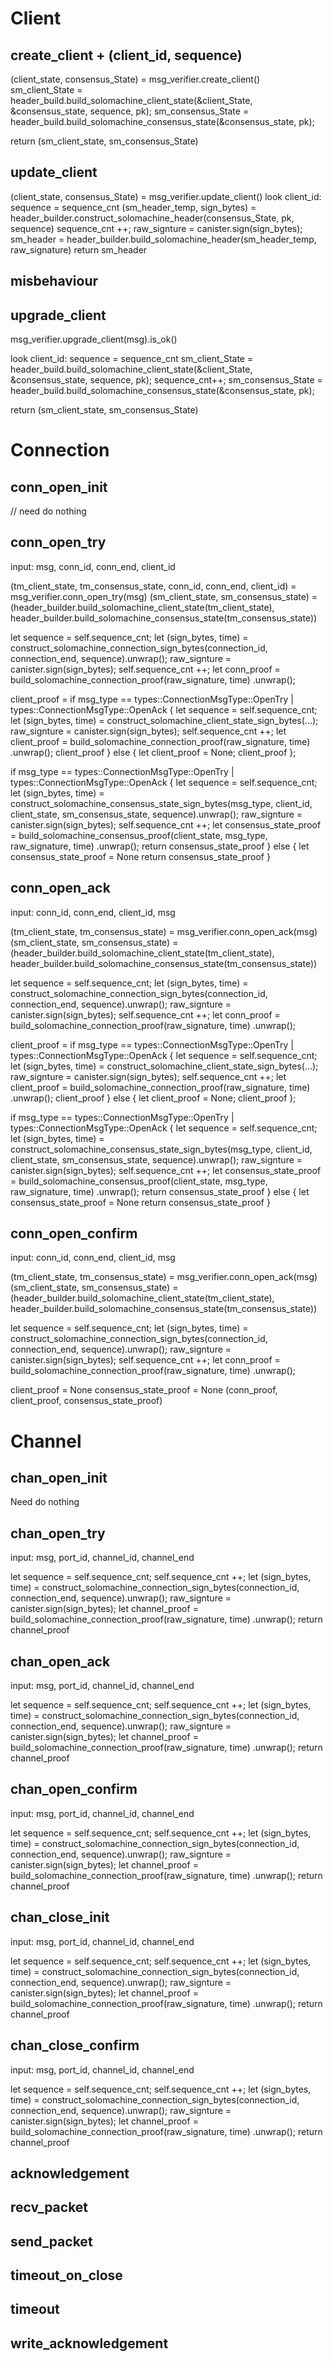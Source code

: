 # Client
## create_client + (client_id, sequence)
(client_state, consensus_State) = msg_verifier.create_client()
sm_client_State = header_build.build_solomachine_client_state(&client_State, &consensus_state, sequence, pk);
sm_consensus_State = header_build.build_solomachine_consensus_state(&consensus_state, pk);

return (sm_client_state, sm_consensus_State)

## update_client 
(client_state, consensus_State) = msg_verifier.update_client()
look client_id: sequence = sequence_cnt 
(sm_header_temp, sign_bytes) = header_builder.construct_solomachine_header(consensus_State, pk, sequence)
sequence_cnt ++;
raw_signture = canister.sign(sign_bytes);
sm_header = header_builder.build_solomachine_header(sm_header_temp, raw_signature)
return sm_header


## misbehaviour



## upgrade_client
msg_verifier.upgrade_client(msg).is_ok()

look client_id: sequence = sequence_cnt 
sm_client_State = header_build.build_solomachine_client_state(&client_State, &consensus_state, sequence, pk);
sequence_cnt++;
sm_consensus_State = header_build.build_solomachine_consensus_state(&consensus_state, pk);

return (sm_client_state, sm_consensus_State)


# Connection


## conn_open_init
// need do nothing

## conn_open_try
input: msg, conn_id, conn_end, client_id

(tm_client_state, tm_consensus_state, conn_id, conn_end, client_id) = msg_verifier.conn_open_try(msg)
(sm_client_state, sm_consensus_state) = (header_builder.build_solomachine_client_state(tm_client_state), header_builder.build_solomachine_consensus_state(tm_consensus_state))

<!-- step 1 -->
let sequence = self.sequence_cnt;
let (sign_bytes, time) = construct_solomachine_connection_sign_bytes(connection_id, connection_end, sequence).unwrap();
raw_signture = canister.sign(sign_bytes);
self.sequence_cnt ++;
let conn_proof = build_solomachine_connection_proof(raw_signature, time) .unwrap();

<!-- step 2 -->
client_proof = 
if msg_type == types::ConnectionMsgType::OpenTry | types::ConnectionMsgType::OpenAck  {
     let sequence = self.sequence_cnt;
     let (sign_bytes, time) = construct_solomachine_client_state_sign_bytes(...);
     raw_signture = canister.sign(sign_bytes);
     self.sequence_cnt ++;
     let client_proof = build_solomachine_connection_proof(raw_signature, time) .unwrap();
     client_proof
} else {
     let client_proof = None;
     client_proof
}; 

<!-- step 3 -->
if msg_type == types::ConnectionMsgType::OpenTry | types::ConnectionMsgType::OpenAck  {
     let sequence = self.sequence_cnt;
     let (sign_bytes, time) = construct_solomachine_consensus_state_sign_bytes(msg_type, client_id, client_state, sm_consensus_state, sequence).unwrap();
     raw_signture = canister.sign(sign_bytes);
     self.sequence_cnt ++;
     let consensus_state_proof = build_solomachine_consensus_proof(client_state, msg_type, raw_signature, time) .unwrap();
     return consensus_state_proof
} else {
     let consensus_state_proof = None
     return consensus_state_proof
}

## conn_open_ack
input: conn_id, conn_end, client_id, msg


(tm_client_state, tm_consensus_state) = msg_verifier.conn_open_ack(msg)
(sm_client_state, sm_consensus_state) = (header_builder.build_solomachine_client_state(tm_client_state), header_builder.build_solomachine_consensus_state(tm_consensus_state))

<!-- step 1 -->
let sequence = self.sequence_cnt;
let (sign_bytes, time) = construct_solomachine_connection_sign_bytes(connection_id, connection_end, sequence).unwrap();
raw_signture = canister.sign(sign_bytes);
self.sequence_cnt ++;
let conn_proof = build_solomachine_connection_proof(raw_signature, time) .unwrap();

<!-- step 2 -->
client_proof = 
if msg_type == types::ConnectionMsgType::OpenTry | types::ConnectionMsgType::OpenAck  {
     let sequence = self.sequence_cnt;
     let (sign_bytes, time) = construct_solomachine_client_state_sign_bytes(...);
     raw_signture = canister.sign(sign_bytes);
     self.sequence_cnt ++;
     let client_proof = build_solomachine_connection_proof(raw_signature, time) .unwrap();
     client_proof
} else {
     let client_proof = None;
     client_proof
}; 

<!-- step 3 -->
if msg_type == types::ConnectionMsgType::OpenTry | types::ConnectionMsgType::OpenAck  {
     let sequence = self.sequence_cnt;
     let (sign_bytes, time) = construct_solomachine_consensus_state_sign_bytes(msg_type, client_id, client_state, sm_consensus_state, sequence).unwrap();
     raw_signture = canister.sign(sign_bytes);
     self.sequence_cnt ++;
     let consensus_state_proof = build_solomachine_consensus_proof(client_state, msg_type, raw_signature, time) .unwrap();
     return consensus_state_proof
} else {
     let consensus_state_proof = None
     return consensus_state_proof
}


## conn_open_confirm

input: conn_id, conn_end, client_id, msg


(tm_client_state, tm_consensus_state) = msg_verifier.conn_open_ack(msg)
(sm_client_state, sm_consensus_state) = (header_builder.build_solomachine_client_state(tm_client_state), header_builder.build_solomachine_consensus_state(tm_consensus_state))

<!-- step 1 -->
let sequence = self.sequence_cnt;
let (sign_bytes, time) = construct_solomachine_connection_sign_bytes(connection_id, connection_end, sequence).unwrap();
raw_signture = canister.sign(sign_bytes);
self.sequence_cnt ++;
let conn_proof = build_solomachine_connection_proof(raw_signature, time) .unwrap();

client_proof = None
consensus_state_proof = None
(conn_proof, client_proof, consensus_state_proof)


# Channel
## chan_open_init
Need do nothing

## chan_open_try
input: msg, port_id, channel_id, channel_end

let sequence = self.sequence_cnt;
self.sequence_cnt ++;
let (sign_bytes, time) = construct_solomachine_connection_sign_bytes(connection_id, connection_end, sequence).unwrap();
raw_signture = canister.sign(sign_bytes);
let channel_proof = build_solomachine_connection_proof(raw_signature, time) .unwrap();
return channel_proof

## chan_open_ack
input: msg, port_id, channel_id, channel_end

let sequence = self.sequence_cnt;
self.sequence_cnt ++;
let (sign_bytes, time) = construct_solomachine_connection_sign_bytes(connection_id, connection_end, sequence).unwrap();
raw_signture = canister.sign(sign_bytes);
let channel_proof = build_solomachine_connection_proof(raw_signature, time) .unwrap();
return channel_proof

## chan_open_confirm
input: msg, port_id, channel_id, channel_end

let sequence = self.sequence_cnt;
self.sequence_cnt ++;
let (sign_bytes, time) = construct_solomachine_connection_sign_bytes(connection_id, connection_end, sequence).unwrap();
raw_signture = canister.sign(sign_bytes);
let channel_proof = build_solomachine_connection_proof(raw_signature, time) .unwrap();
return channel_proof

## chan_close_init
input: msg, port_id, channel_id, channel_end

let sequence = self.sequence_cnt;
self.sequence_cnt ++;
let (sign_bytes, time) = construct_solomachine_connection_sign_bytes(connection_id, connection_end, sequence).unwrap();
raw_signture = canister.sign(sign_bytes);
let channel_proof = build_solomachine_connection_proof(raw_signature, time) .unwrap();
return channel_proof

## chan_close_confirm

input: msg, port_id, channel_id, channel_end

let sequence = self.sequence_cnt;
self.sequence_cnt ++;
let (sign_bytes, time) = construct_solomachine_connection_sign_bytes(connection_id, connection_end, sequence).unwrap();
raw_signture = canister.sign(sign_bytes);
let channel_proof = build_solomachine_connection_proof(raw_signature, time) .unwrap();
return channel_proof

## acknowledgement

## recv_packet


## send_packet
## timeout_on_close
## timeout
## write_acknowledgement
